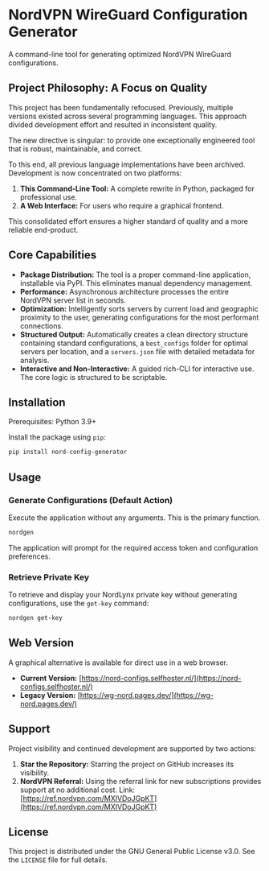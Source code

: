 # NordVPN WireGuard Configuration Generator

A command-line tool for generating optimized NordVPN WireGuard configurations.

## Project Philosophy: A Focus on Quality

This project has been fundamentally refocused. Previously, multiple versions existed across several programming languages. This approach divided development effort and resulted in inconsistent quality.

The new directive is singular: to provide one exceptionally engineered tool that is robust, maintainable, and correct.

To this end, all previous language implementations have been archived. Development is now concentrated on two platforms:

1.  **This Command-Line Tool:** A complete rewrite in Python, packaged for professional use.
2.  **A Web Interface:** For users who require a graphical frontend.

This consolidated effort ensures a higher standard of quality and a more reliable end-product.

## Core Capabilities

*   **Package Distribution:** The tool is a proper command-line application, installable via PyPI. This eliminates manual dependency management.
*   **Performance:** Asynchronous architecture processes the entire NordVPN server list in seconds.
*   **Optimization:** Intelligently sorts servers by current load and geographic proximity to the user, generating configurations for the most performant connections.
*   **Structured Output:** Automatically creates a clean directory structure containing standard configurations, a `best_configs` folder for optimal servers per location, and a `servers.json` file with detailed metadata for analysis.
*   **Interactive and Non-Interactive:** A guided rich-CLI for interactive use. The core logic is structured to be scriptable.

## Installation

Prerequisites: Python 3.9+

Install the package using `pip`:

```bash
pip install nord-config-generator
```

## Usage

### Generate Configurations (Default Action)

Execute the application without any arguments. This is the primary function.

```bash
nordgen
```

The application will prompt for the required access token and configuration preferences.

### Retrieve Private Key

To retrieve and display your NordLynx private key without generating configurations, use the `get-key` command:

```bash
nordgen get-key
```

## Web Version

A graphical alternative is available for direct use in a web browser.

*   **Current Version:** [https://nord-configs.selfhoster.nl/](https://nord-configs.selfhoster.nl/)
*   **Legacy Version:** [https://wg-nord.pages.dev/](https://wg-nord.pages.dev/)

## Support

Project visibility and continued development are supported by two actions:

1.  **Star the Repository:** Starring the project on GitHub increases its visibility.
2.  **NordVPN Referral:** Using the referral link for new subscriptions provides support at no additional cost. Link: [https://ref.nordvpn.com/MXIVDoJGpKT](https://ref.nordvpn.com/MXIVDoJGpKT)

## License

This project is distributed under the GNU General Public License v3.0. See the `LICENSE` file for full details.